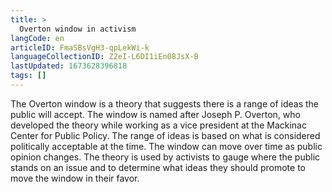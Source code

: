 ```yaml
---
title: >
  Overton window in activism
langCode: en
articleID: FmaSBsVgH3-qpLekWi-k
languageCollectionID: Z2eI-L6DI1iEn08JsX-B
lastUpdated: 1673628396818
tags: []
---
```


The Overton window is a theory that suggests there is a range of ideas the public will accept. The window is named after Joseph P. Overton, who developed the theory while working as a vice president at the Mackinac Center for Public Policy. The range of ideas is based on what is considered politically acceptable at the time. The window can move over time as public opinion changes. The theory is used by activists to gauge where the public stands on an issue and to determine what ideas they should promote to move the window in their favor.
